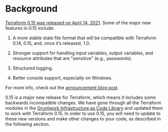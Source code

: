 # Background

[Terraform 0.15 was released on
April 14, 2021](https://www.hashicorp.com/blog/announcing-hashicorp-terraform-0-15-general-availability). Some of the major new features in 0.15 include:

1.  A more stable state file format that will be compatible with Terraform 0.14, 0.15, and, once it’s released, 1.0.

2.  Stronger support for handling input variables, output variables, and resource attributes that are "sensitive" (e.g.,
    passwords).

3.  Structured logging.

4.  Better console support, especially on Windows.

For more info, check out the
[announcement blog post](https://www.hashicorp.com/blog/announcing-hashicorp-terraform-0-15-general-availability).

0.15 is a major new release for Terraform, which means it includes some backwards incompatible changes. We have
gone through all the Terraform modules in the [Gruntwork
Infrastructure as Code Library](https://gruntwork.io/infrastructure-as-code-library/) and updated them to work with Terraform 0.15. In order to use 0.15, you will need to
update to these new versions and make other changes to your code, as described in the following section.
